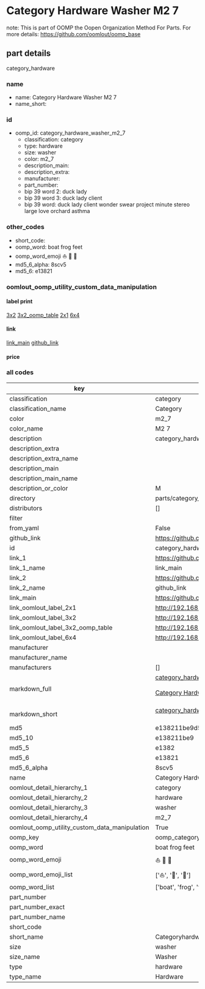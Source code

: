 # Category Hardware Washer M2 7  

note: This is part of OOMP the Oopen Organization Method For Parts. For more details: https://github.com/oomlout/oomp_base

##  part details



category_hardware

### name
* name: Category Hardware Washer M2 7
* name_short: 
### id
* oomp_id: category_hardware_washer_m2_7
  * classification: category
  * type: hardware
  * size: washer
  * color: m2_7
  * description_main: 
  * description_extra: 
  * manufacturer: 
  * part_number: 
  * bip 39 word 2: duck lady
  * bip 39 word 3: duck lady client
  * bip 39 word: duck lady client wonder swear project minute stereo large love orchard asthma

### other_codes
* short_code: 
* oomp_word: boat frog feet
* oomp_word_emoji :boat: :frog: :feet:
* md5_6_alpha: 8scv5
* md5_6: e13821






### oomlout_oomp_utility_custom_data_manipulation
#### label print
[3x2](http://192.168.1.245:1112/?label=oomp%208scv5)
[3x2_oomp_table](http://192.168.1.107:1112/?label=oomp%208scv5)
[2x1](http://192.168.1.242:1112/?label=oomp%208scv5)
[6x4](http://192.168.1.55:1112/?label=oomp%208scv5)    

#### link

[link_main](https://github.com/oomlout/oomlout_oomp_current_version_messy/tree/main/parts/category_hardware_washer_m2_7) [github_link](https://github.com/oomlout/oomlout_oomp_part_src/tree/main/parts/category_hardware_washer_m2_7)                             

#### price







### all codes 
| key | value |  
| --- | --- |  
| classification | category |  
| classification_name | Category |  
| color | m2_7 |  
| color_name | M2 7 |  
| description | category_hardware |  
| description_extra |  |  
| description_extra_name |  |  
| description_main |  |  
| description_main_name |  |  
| description_or_color | M  |  
| directory | parts/category_hardware_washer_m2_7 |  
| distributors | [] |  
| filter |  |  
| from_yaml | False |  
| github_link | https://github.com/oomlout/oomlout_oomp_part_src/tree/main/parts/category_hardware_washer_m2_7 |  
| id | category_hardware_washer_m2_7 |  
| link_1 | https://github.com/oomlout/oomlout_oomp_current_version_messy/tree/main/parts/category_hardware_washer_m2_7 |  
| link_1_name | link_main |  
| link_2 | https://github.com/oomlout/oomlout_oomp_part_src/tree/main/parts/category_hardware_washer_m2_7 |  
| link_2_name | github_link |  
| link_main | https://github.com/oomlout/oomlout_oomp_current_version_messy/tree/main/parts/category_hardware_washer_m2_7 |  
| link_oomlout_label_2x1 | http://192.168.1.242:1112/?label=oomp%208scv5 |  
| link_oomlout_label_3x2 | http://192.168.1.245:1112/?label=oomp%208scv5 |  
| link_oomlout_label_3x2_oomp_table | http://192.168.1.107:1112/?label=oomp%208scv5 |  
| link_oomlout_label_6x4 | http://192.168.1.55:1112/?label=oomp%208scv5 |  
| manufacturer |  |  
| manufacturer_name |  |  
| manufacturers | [] |  
| markdown_full | [category_hardware_washer_m2_7](https://github.com/oomlout/oomlout_oomp_current_version_messy/tree/main/parts/category_hardware_washer_m2_7)<br>[](https://github.com/oomlout/oomlout_oomp_current_version_messy/tree/main/parts/category_hardware_washer_m2_7)<br>[Category Hardware Washer M2 7](https://github.com/oomlout/oomlout_oomp_current_version_messy/tree/main/parts/category_hardware_washer_m2_7)<br><br> |  
| markdown_short | [category_hardware_washer_m2_7](https://github.com/oomlout/oomlout_oomp_current_version_messy/tree/main/parts/category_hardware_washer_m2_7)<br><br> |  
| md5 | e138211be9d591aab06dcfd0559f221e |  
| md5_10 | e138211be9 |  
| md5_5 | e1382 |  
| md5_6 | e13821 |  
| md5_6_alpha | 8scv5 |  
| name | Category Hardware Washer M2 7 |  
| oomlout_detail_hierarchy_1 | category |  
| oomlout_detail_hierarchy_2 | hardware |  
| oomlout_detail_hierarchy_3 | washer |  
| oomlout_detail_hierarchy_4 | m2_7 |  
| oomlout_oomp_utility_custom_data_manipulation | True |  
| oomp_key | oomp_category_hardware_washer_m2_7 |  
| oomp_word | boat frog feet |  
| oomp_word_emoji | :boat: :frog: :feet: |  
| oomp_word_emoji_list | [':boat:', ':frog:', ':feet:'] |  
| oomp_word_list | ['boat', 'frog', 'feet'] |  
| part_number |  |  
| part_number_exact |  |  
| part_number_name |  |  
| short_code |  |  
| short_name | Categoryhardware |  
| size | washer |  
| size_name | Washer |  
| type | hardware |  
| type_name | Hardware |  
